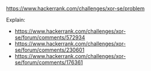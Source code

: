 https://www.hackerrank.com/challenges/xor-se/problem

Explain:

- https://www.hackerrank.com/challenges/xor-se/forum/comments/572934
- https://www.hackerrank.com/challenges/xor-se/forum/comments/230601
- https://www.hackerrank.com/challenges/xor-se/forum/comments/176361
